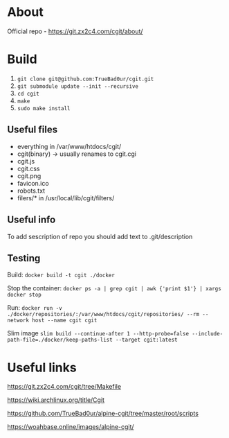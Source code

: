 # About

Official repo - https://git.zx2c4.com/cgit/about/

# Build

1. `git clone git@github.com:TrueBad0ur/cgit.git`
2. `git submodule update --init --recursive`
3. `cd cgit`
4. `make`
5. `sudo make install`

## Useful files
- everything in /var/www/htdocs/cgit/
- cgit(binary) -> usually renames to cgit.cgi
- cgit.js
- cgit.css
- cgit.png
- favicon.ico
- robots.txt
- filers/* in /usr/local/lib/cgit/filters/

## Useful info

To add sescription of repo you should add text to .git/description

## Testing

Build: `docker build -t cgit ./docker`

Stop the container: `docker ps -a | grep cgit | awk {'print $1'} | xargs docker stop`

Run: `docker run -v ./docker/repositories/:/var/www/htdocs/cgit/repositories/ --rm --network host --name cgit cgit`

Slim image `slim build --continue-after 1 --http-probe=false --include-path-file=./docker/keep-paths-list --target cgit:latest`

# Useful links

https://git.zx2c4.com/cgit/tree/Makefile

https://wiki.archlinux.org/title/Cgit

https://github.com/TrueBad0ur/alpine-cgit/tree/master/root/scripts

https://woahbase.online/images/alpine-cgit/
